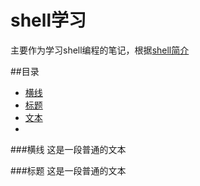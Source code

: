 shell学习
===========================
主要作为学习shell编程的笔记，根据[shell简介](http://c.biancheng.net/cpp/view/6994.html "悬停显示")

##目录
* [横线](#横线)
* [标题](#标题)
* [文本](#文本)
* 




















###横线
这是一段普通的文本




































###标题
这是一段普通的文本
